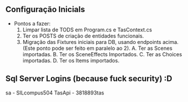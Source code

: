 ## Configuração Inicials

- Pontos a fazer:
  1. Limpar lista de TODS em Program.cs e TasContext.cs
  2. Ter os POSTS de criação de entidades funcionais.
  3. Migração das Fixtures iniciais para DB, usando endpoints acima. (Este ponto pode ser feito em paralelo ao 2).
     A. Ter as Scenes importadas.
     B. Ter os SceneEffects Importados.
     C. Ter as Choices importadas.
     D. Ter os Items importados.

## Sql Server Logins (because fuck security) :D

sa - SILcompus504
TasApi - 3818893tas

